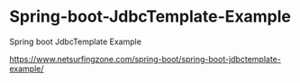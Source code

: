 # Spring-boot-JdbcTemplate-Example
Spring boot JdbcTemplate Example

https://www.netsurfingzone.com/spring-boot/spring-boot-jdbctemplate-example/
